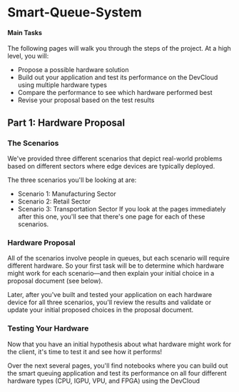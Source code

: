 # Smart-Queue-System
#### Main Tasks
The following pages will walk you through the steps of the project. At a high level, you will:

- Propose a possible hardware solution
- Build out your application and test its performance on the DevCloud using multiple hardware types
- Compare the performance to see which hardware performed best
- Revise your proposal based on the test results

## Part 1: Hardware Proposal
### The Scenarios
We've provided three different scenarios that depict real-world problems based on different sectors where edge devices are typically deployed.

The three scenarios you'll be looking at are:

- Scenario 1: Manufacturing Sector
- Scenario 2: Retail Sector
- Scenario 3: Transportation Sector
If you look at the pages immediately after this one, you'll see that there's one page for each of these scenarios.

### Hardware Proposal
All of the scenarios involve people in queues, but each scenario will require different hardware. So your first task will be to determine which hardware might work for each scenario—and then explain your initial choice in a proposal document (see below).

Later, after you've built and tested your application on each hardware device for all three scenarios, you'll review the results and validate or update your initial proposed choices in the proposal document.

### Testing Your Hardware
Now that you have an initial hypothesis about what hardware might work for the client, it's time to test it and see how it performs!

Over the next several pages, you'll find notebooks where you can build out the smart queuing application and test its performance on all four different hardware types (CPU, IGPU, VPU, and FPGA) using the DevCloud
